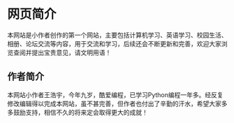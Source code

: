 # 网页简介
本网站是小作者创作的第一个网站，主要包括计算机学习、英语学习、校园生活、相册、论坛交流等内容，用于交流和学习，后续还会不断更新和完善，欢迎大家浏览查阅并提出宝贵意见，请文明用语！

## 作者简介
本网站小作者王浩宇，今年九岁，酷爱编程，已学习Python编程一年多。经反复修改编辑得以完成本网站，虽不甚完善，但作者也付出了辛勤的汗水，希望大家多多鼓励支持，相信不久的将来定会取得更大的成就！